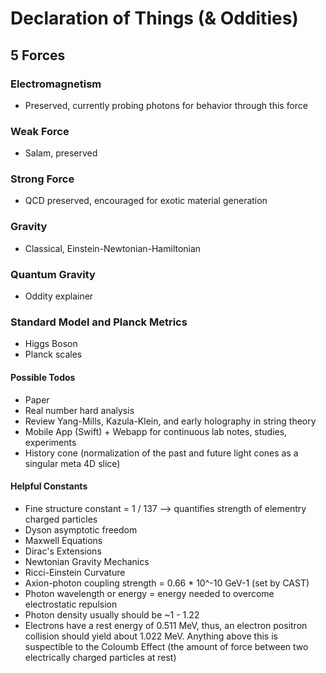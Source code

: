 # Declaration of Things (& Oddities)

## 5 Forces

### Electromagnetism
* Preserved, currently probing photons for behavior through this force

### Weak Force
* Salam, preserved

### Strong Force
* QCD preserved, encouraged for exotic material generation

### Gravity
* Classical, Einstein-Newtonian-Hamiltonian

### Quantum Gravity
* Oddity explainer

### Standard Model and Planck Metrics
* Higgs Boson
* Planck scales


#### Possible Todos
* Paper
* Real number hard analysis
* Review Yang-Mills, Kazula-Klein, and early holography in string theory
* Mobile App (Swift) + Webapp for continuous lab notes, studies, experiments
* History cone (normalization of the past and future light cones as a singular meta 4D slice)

#### Helpful Constants
* Fine structure constant = 1 / 137 --> quantifies strength of elementry charged particles
* Dyson asymptotic freedom
* Maxwell Equations
* Dirac's Extensions
* Newtonian Gravity Mechanics
* Ricci-Einstein Curvature
* Axion-photon coupling strength = 0.66 * 10^-10 GeV-1 (set by CAST)
* Photon wavelength or energy = energy needed to overcome electrostatic repulsion
* Photon density usually should be ~1 - 1.22
* Electrons have a rest energy of 0.511 MeV, thus, an electron positron collision should yield about 1.022 MeV. Anything above this is suspectible to the Coloumb Effect (the amount of force between two electrically charged particles at rest)